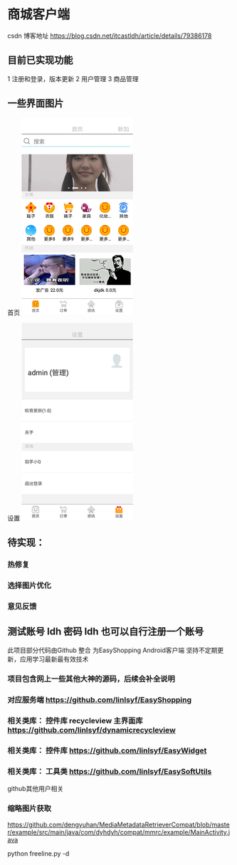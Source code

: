 # 商城客户端

csdn 博客地址 https://blog.csdn.net/itcastldh/article/details/79386178

 ## 目前已实现功能

1 注册和登录，版本更新
2 用户管理
3 商品管理
## 一些界面图片
首页
![](https://github.com/linlsyf/EaysSoftAndroid/raw/master/img/home.png) 


设置
![](https://github.com/linlsyf/EaysSoftAndroid/raw/master/img/setting.png) 



 ## 待实现：
 ### 热修复
 ### 选择图片优化
 ### 意见反馈
 ## 测试账号  ldh  密码 ldh 也可以自行注册一个账号
此项目部分代码由Github 整合
为EasyShopping Android客户端
坚持不定期更新，应用学习最新最有效技术

### 项目包含网上一些其他大神的源码，后续会补全说明
### 对应服务端 https://github.com/linlsyf/EasyShopping
### 相关类库： 控件库 recycleview 主界面库 https://github.com/linlsyf/dynamicrecycleview
### 相关类库： 控件库 https://github.com/linlsyf/EasyWidget
### 相关类库： 工具类 https://github.com/linlsyf/EasySoftUtils
github其他用户相关
### 缩略图片获取
https://github.com/dengyuhan/MediaMetadataRetrieverCompat/blob/master/example/src/main/java/com/dyhdyh/compat/mmrc/example/MainActivity.java

python freeline.py -d
